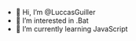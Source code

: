 - 👋 Hi, I’m @LuccasGuiller
- 👀 I’m interested in .Bat
- 🌱 I’m currently learning JavaScript


<!---
LuccasGuiller/LuccasGuiller is a ✨ special ✨ repository because its `README.md` (this file) appears on your GitHub profile.
You can click the Preview link to take a look at your changes.
--->
